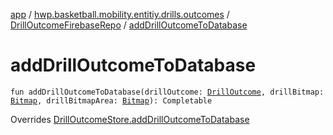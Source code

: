 [app](../../index.md) / [hwp.basketball.mobility.entitiy.drills.outcomes](../index.md) / [DrillOutcomeFirebaseRepo](index.md) / [addDrillOutcomeToDatabase](.)

# addDrillOutcomeToDatabase

`fun addDrillOutcomeToDatabase(drillOutcome: `[`DrillOutcome`](../-drill-outcome/index.md)`, drillBitmap: `[`Bitmap`](https://developer.android.com/reference/android/graphics/Bitmap.html)`, drillBitmapArea: `[`Bitmap`](https://developer.android.com/reference/android/graphics/Bitmap.html)`): Completable`

Overrides [DrillOutcomeStore.addDrillOutcomeToDatabase](../-drill-outcome-store/add-drill-outcome-to-database.md)

